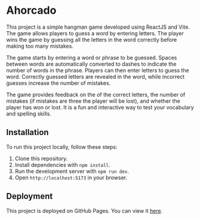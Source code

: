 # Ahorcado

This project is a simple hangman game developed using ReactJS and Vite. The game allows players to guess a word by entering letters. The player wins the game by guessing all the letters in the word correctly before making too many mistakes.

The game starts by entering a word or phrase to be guessed. Spaces between words are automatically converted to dashes to indicate the number of words in the phrase. Players can then enter letters to guess the word. Correctly guessed letters are revealed in the word, while incorrect guesses increase the number of mistakes.

The game provides feedback on the of the correct letters, the number of mistakes (if mistakes are three the player will be lost), and whether the player has won or lost. It is a fun and interactive way to test your vocabulary and spelling skills.

## Installation

To run this project locally, follow these steps:

1. Clone this repository.
2. Install dependencies with `npm install`.
3. Run the development server with `npm run dev`.
4. Open `http://localhost:5173` in your browser.

## Deployment
This project is deployed on GitHub Pages. You can view it [here](link-to-your-deployment).
